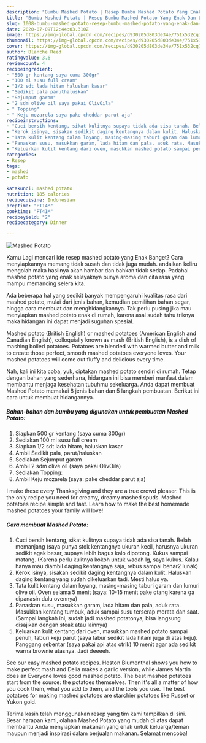 ```yaml
---
description: "Bumbu Mashed Potato | Resep Bumbu Mashed Potato Yang Enak Dan Lezat"
title: "Bumbu Mashed Potato | Resep Bumbu Mashed Potato Yang Enak Dan Lezat"
slug: 1008-bumbu-mashed-potato-resep-bumbu-mashed-potato-yang-enak-dan-lezat
date: 2020-07-09T12:44:03.310Z
image: https://img-global.cpcdn.com/recipes/d930205d803de34e/751x532cq70/mashed-potato-foto-resep-utama.jpg
thumbnail: https://img-global.cpcdn.com/recipes/d930205d803de34e/751x532cq70/mashed-potato-foto-resep-utama.jpg
cover: https://img-global.cpcdn.com/recipes/d930205d803de34e/751x532cq70/mashed-potato-foto-resep-utama.jpg
author: Blanche Reed
ratingvalue: 3.6
reviewcount: 4
recipeingredient:
- "500 gr kentang saya cuma 300gr"
- "100 ml susu full cream"
- "1/2 sdt lada hitam haluskan kasar"
- "Sedikit pala paruthaluskan"
- "Sejumput garam"
- "2 sdm olive oil saya pakai OlivOila"
- " Topping"
- " Keju mozarela saya pake cheddar parut aja"
recipeinstructions:
- "Cuci bersih kentang, sikat kulitnya supaya tidak ada sisa tanah. Belah memanjang (saya punya stok kentangnya ukuran kecil, harusnya ukuran sedikit agak besar, supaya lebih bagus kalo dipotong. Kukus sampai matang. (Karena perlu kulitnya kokoh untuk wadah lg, saya kukus. Kalau hanya mau diambil daging kentangnya saja, rebus sampai benar2 lunak)"
- "Kerok isinya, sisakan sedikit daging kentangnya dalam kulit. Haluskan daging kentang yang sudah dikeluarkan tadi. Mesti halus ya."
- "Tata kulit kentang dalam loyang, masing-masing taburi garam dan lumuri olive oil. Oven selama 5 menit (saya: 10-15 menit pake otang karena ga dipanasin dulu ovennya)"
- "Panaskan susu, masukkan garam, lada hitam dan pala, aduk rata. Masukkan kentang tumbuk, aduk sampai susu terserap merata dan saat. (Sampai langkah ini, sudah jadi mashed potatonya, bisa langsung disajikan dengan steak atau lainnya)"
- "Keluarkan kulit kentang dari oven, masukkan mashed potato sampai penuh, taburi keju parut (saya tabur sedikit lada hitam juga di atas keju). Panggang sebentar (saya pakai api atas otrik) 10 menit agar ada sedikit warna brownie atasnya. Jadi deeeeh."
categories:
- Resep
tags:
- mashed
- potato

katakunci: mashed potato 
nutrition: 185 calories
recipecuisine: Indonesian
preptime: "PT14M"
cooktime: "PT41M"
recipeyield: "2"
recipecategory: Dinner

---
```



![Mashed Potato](https://img-global.cpcdn.com/recipes/d930205d803de34e/751x532cq70/mashed-potato-foto-resep-utama.jpg)

Kamu Lagi mencari ide resep mashed potato yang Enak Banget? Cara menyiapkannya memang tidak susah dan tidak juga mudah. andaikan keliru mengolah maka hasilnya akan hambar dan bahkan tidak sedap. Padahal mashed potato yang enak selayaknya punya aroma dan cita rasa yang mampu memancing selera kita.

Ada beberapa hal yang sedikit banyak mempengaruhi kualitas rasa dari mashed potato, mulai dari jenis bahan, kemudian pemilihan bahan segar, hingga cara membuat dan menghidangkannya. Tak perlu pusing jika mau menyiapkan mashed potato enak di rumah, karena asal sudah tahu triknya maka hidangan ini dapat menjadi suguhan spesial.

Mashed potato (British English) or mashed potatoes (American English and Canadian English), colloquially known as mash (British English), is a dish of mashing boiled potatoes. Potatoes are blended with warmed butter and milk to create those perfect, smooth mashed potatoes everyone loves. Your mashed potatoes will come out fluffy and delicious every time.


Nah, kali ini kita coba, yuk, ciptakan mashed potato sendiri di rumah. Tetap dengan bahan yang sederhana, hidangan ini bisa memberi manfaat dalam membantu menjaga kesehatan tubuhmu sekeluarga. Anda dapat membuat Mashed Potato memakai 8 jenis bahan dan 5 langkah pembuatan. Berikut ini cara untuk membuat hidangannya.

<!--inarticleads1-->

##### Bahan-bahan dan bumbu yang digunakan untuk pembuatan Mashed Potato:

1. Siapkan 500 gr kentang (saya cuma 300gr)
1. Sediakan 100 ml susu full cream
1. Siapkan 1/2 sdt lada hitam, haluskan kasar
1. Ambil Sedikit pala, parut/haluskan
1. Sediakan Sejumput garam
1. Ambil 2 sdm olive oil (saya pakai OlivOila)
1. Sediakan  Topping:
1. Ambil  Keju mozarela (saya: pake cheddar parut aja)


I make these every Thanksgiving and they are a true crowd pleaser. This is the only recipe you need for creamy, dreamy mashed spuds. Mashed potatoes recipe simple and fast. Learn how to make the best homemade mashed potatoes your family will love! 

<!--inarticleads2-->

##### Cara membuat Mashed Potato:

1. Cuci bersih kentang, sikat kulitnya supaya tidak ada sisa tanah. Belah memanjang (saya punya stok kentangnya ukuran kecil, harusnya ukuran sedikit agak besar, supaya lebih bagus kalo dipotong. Kukus sampai matang. (Karena perlu kulitnya kokoh untuk wadah lg, saya kukus. Kalau hanya mau diambil daging kentangnya saja, rebus sampai benar2 lunak)
1. Kerok isinya, sisakan sedikit daging kentangnya dalam kulit. Haluskan daging kentang yang sudah dikeluarkan tadi. Mesti halus ya.
1. Tata kulit kentang dalam loyang, masing-masing taburi garam dan lumuri olive oil. Oven selama 5 menit (saya: 10-15 menit pake otang karena ga dipanasin dulu ovennya)
1. Panaskan susu, masukkan garam, lada hitam dan pala, aduk rata. Masukkan kentang tumbuk, aduk sampai susu terserap merata dan saat. (Sampai langkah ini, sudah jadi mashed potatonya, bisa langsung disajikan dengan steak atau lainnya)
1. Keluarkan kulit kentang dari oven, masukkan mashed potato sampai penuh, taburi keju parut (saya tabur sedikit lada hitam juga di atas keju). Panggang sebentar (saya pakai api atas otrik) 10 menit agar ada sedikit warna brownie atasnya. Jadi deeeeh.


See our easy mashed potato recipes. Heston Blumenthal shows you how to make perfect mash and Delia makes a garlic version, while James Martin does an Everyone loves good mashed potato. The best mashed potatoes start from the source: the potatoes themselves. Then it&#39;s all a matter of how you cook them, what you add to them, and the tools you use. The best potatoes for making mashed potatoes are starchier potatoes like Russet or Yukon gold. 

Terima kasih telah menggunakan resep yang tim kami tampilkan di sini. Besar harapan kami, olahan Mashed Potato yang mudah di atas dapat membantu Anda menyiapkan makanan yang enak untuk keluarga/teman maupun menjadi inspirasi dalam berjualan makanan. Selamat mencoba!
